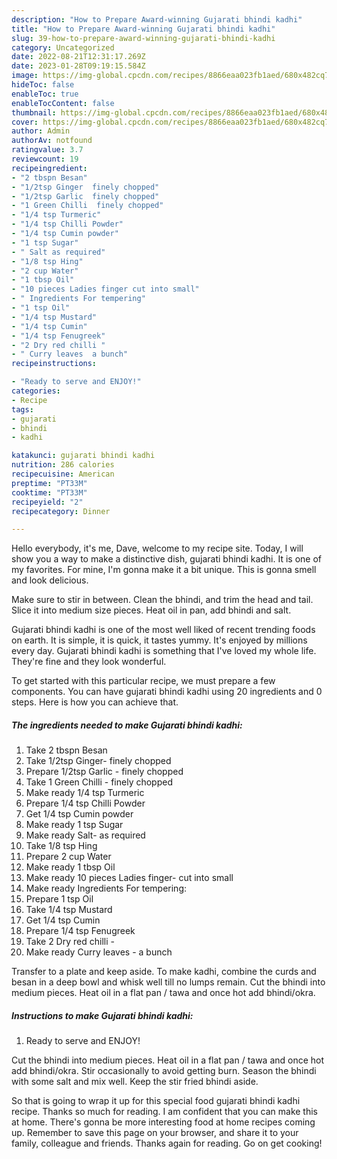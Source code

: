 ```yaml
---
description: "How to Prepare Award-winning Gujarati bhindi kadhi"
title: "How to Prepare Award-winning Gujarati bhindi kadhi"
slug: 39-how-to-prepare-award-winning-gujarati-bhindi-kadhi
category: Uncategorized
date: 2022-08-21T12:31:17.269Z
date: 2023-01-28T09:19:15.584Z
image: https://img-global.cpcdn.com/recipes/8866eaa023fb1aed/680x482cq70/gujarati-bhindi-kadhi-recipe-main-photo.jpg
hideToc: false
enableToc: true
enableTocContent: false
thumbnail: https://img-global.cpcdn.com/recipes/8866eaa023fb1aed/680x482cq70/gujarati-bhindi-kadhi-recipe-main-photo.jpg
cover: https://img-global.cpcdn.com/recipes/8866eaa023fb1aed/680x482cq70/gujarati-bhindi-kadhi-recipe-main-photo.jpg
author: Admin
authorAv: notfound
ratingvalue: 3.7
reviewcount: 19
recipeingredient:
- "2 tbspn Besan"
- "1/2tsp Ginger  finely chopped"
- "1/2tsp Garlic  finely chopped"
- "1 Green Chilli  finely chopped"
- "1/4 tsp Turmeric"
- "1/4 tsp Chilli Powder"
- "1/4 tsp Cumin powder"
- "1 tsp Sugar"
- " Salt as required"
- "1/8 tsp Hing"
- "2 cup Water"
- "1 tbsp Oil"
- "10 pieces Ladies finger cut into small"
- " Ingredients For tempering"
- "1 tsp Oil"
- "1/4 tsp Mustard"
- "1/4 tsp Cumin"
- "1/4 tsp Fenugreek"
- "2 Dry red chilli "
- " Curry leaves  a bunch"
recipeinstructions:

- "Ready to serve and ENJOY!"
categories:
- Recipe
tags:
- gujarati
- bhindi
- kadhi

katakunci: gujarati bhindi kadhi 
nutrition: 286 calories
recipecuisine: American
preptime: "PT33M"
cooktime: "PT33M"
recipeyield: "2"
recipecategory: Dinner

---
```



Hello everybody, it's me, Dave, welcome to my recipe site. Today, I will show you a way to make a distinctive dish, gujarati bhindi kadhi. It is one of my favorites. For mine, I'm gonna make it a bit unique. This is gonna smell and look delicious.

Make sure to stir in between. Clean the bhindi, and trim the head and tail. Slice it into medium size pieces. Heat oil in pan, add bhindi and salt.

Gujarati bhindi kadhi is one of the most well liked of recent trending foods on earth. It is simple, it is quick, it tastes yummy. It's enjoyed by millions every day. Gujarati bhindi kadhi is something that I've loved my whole life. They're fine and they look wonderful.


To get started with this particular recipe, we must prepare a few components. You can have gujarati bhindi kadhi using 20 ingredients and 0 steps. Here is how you can achieve that.

<!--inarticleads1-->

##### The ingredients needed to make Gujarati bhindi kadhi:

1. Take 2 tbspn Besan
1. Take 1/2tsp Ginger-  finely chopped
1. Prepare 1/2tsp Garlic - finely chopped
1. Take 1 Green Chilli - finely chopped
1. Make ready 1/4 tsp Turmeric
1. Prepare 1/4 tsp Chilli Powder
1. Get 1/4 tsp Cumin powder
1. Make ready 1 tsp Sugar
1. Make ready  Salt- as required
1. Take 1/8 tsp Hing
1. Prepare 2 cup Water
1. Make ready 1 tbsp Oil
1. Make ready 10 pieces Ladies finger- cut into small
1. Make ready  Ingredients For tempering:
1. Prepare 1 tsp Oil
1. Take 1/4 tsp Mustard
1. Get 1/4 tsp Cumin
1. Prepare 1/4 tsp Fenugreek
1. Take 2 Dry red chilli -
1. Make ready  Curry leaves - a bunch


Transfer to a plate and keep aside. To make kadhi, combine the curds and besan in a deep bowl and whisk well till no lumps remain. Cut the bhindi into medium pieces. Heat oil in a flat pan / tawa and once hot add bhindi/okra. 

<!--inarticleads2-->

##### Instructions to make Gujarati bhindi kadhi:


1. Ready to serve and ENJOY!

Cut the bhindi into medium pieces. Heat oil in a flat pan / tawa and once hot add bhindi/okra. Stir occasionally to avoid getting burn. Season the bhindi with some salt and mix well. Keep the stir fried bhindi aside. 

So that is going to wrap it up for this special food gujarati bhindi kadhi recipe. Thanks so much for reading. I am confident that you can make this at home. There's gonna be more interesting food at home recipes coming up. Remember to save this page on your browser, and share it to your family, colleague and friends. Thanks again for reading. Go on get cooking!
